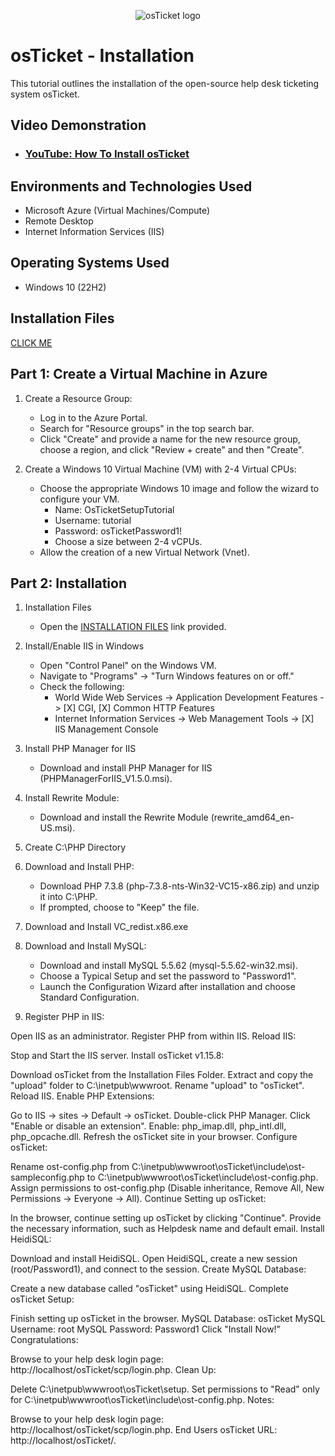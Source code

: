 <p align="center">
<img src="https://i.imgur.com/Clzj7Xs.png" alt="osTicket logo"/>
</p>

<h1>osTicket - Installation</h1>
This tutorial outlines the installation of the open-source help desk ticketing system osTicket.<br />


<h2>Video Demonstration</h2>

- ### [YouTube: How To Install osTicket](https://www.youtube.com)

<h2>Environments and Technologies Used</h2>

- Microsoft Azure (Virtual Machines/Compute)
- Remote Desktop
- Internet Information Services (IIS)

<h2>Operating Systems Used </h2>

- Windows 10</b> (22H2)

<h2>Installation Files</h2>

[CLICK ME](https://drive.google.com/drive/u/1/folders/1APMfNyfNzcxZC6EzdaNfdZsUwxWYChf6)

<h2>Part 1: Create a Virtual Machine in Azure</h2>

1. Create a Resource Group:
    - Log in to the Azure Portal.
    - Search for "Resource groups" in the top search bar.
    - Click "Create" and provide a name for the new resource group, choose a region, and click "Review + create" and then "Create".

2. Create a Windows 10 Virtual Machine (VM) with 2-4 Virtual CPUs:
    - Choose the appropriate Windows 10 image and follow the wizard to configure your VM.
       - Name: OsTicketSetupTutorial
       - Username: tutorial
       - Password: osTicketPassword1!
       - Choose a size between 2-4 vCPUs.
    - Allow the creation of a new Virtual Network (Vnet).

<h2>Part 2: Installation </h2>

1. Installation Files
    - Open the [INSTALLATION FILES](https://drive.google.com/drive/u/1/folders/1APMfNyfNzcxZC6EzdaNfdZsUwxWYChf6) link provided.

2. Install/Enable IIS in Windows
    - Open "Control Panel" on the Windows VM.
    - Navigate to "Programs" -> "Turn Windows features on or off."
    - Check the following:
        - World Wide Web Services -> Application Development Features -> [X] CGI, [X] Common HTTP Features
        - Internet Information Services -> Web Management Tools -> [X] IIS Management Console

3. Install PHP Manager for IIS
    - Download and install PHP Manager for IIS (PHPManagerForIIS_V1.5.0.msi).

4. Install Rewrite Module:
    - Download and install the Rewrite Module (rewrite_amd64_en-US.msi).

5. Create C:\PHP Directory

6. Download and Install PHP:
    - Download PHP 7.3.8 (php-7.3.8-nts-Win32-VC15-x86.zip) and unzip it into C:\PHP.
    - If prompted, choose to "Keep" the file.

7. Download and Install VC_redist.x86.exe
     
8. Download and Install MySQL:
    - Download and install MySQL 5.5.62 (mysql-5.5.62-win32.msi).
    - Choose a Typical Setup and set the password to "Password1".
    - Launch the Configuration Wizard after installation and choose Standard Configuration.

9. Register PHP in IIS:

Open IIS as an administrator.
Register PHP from within IIS.
Reload IIS:

Stop and Start the IIS server.
Install osTicket v1.15.8:

Download osTicket from the Installation Files Folder.
Extract and copy the "upload" folder to C:\inetpub\wwwroot.
Rename "upload" to "osTicket".
Reload IIS.
Enable PHP Extensions:

Go to IIS -> sites -> Default -> osTicket.
Double-click PHP Manager.
Click "Enable or disable an extension".
Enable: php_imap.dll, php_intl.dll, php_opcache.dll.
Refresh the osTicket site in your browser.
Configure osTicket:

Rename ost-config.php from C:\inetpub\wwwroot\osTicket\include\ost-sampleconfig.php to C:\inetpub\wwwroot\osTicket\include\ost-config.php.
Assign permissions to ost-config.php (Disable inheritance, Remove All, New Permissions -> Everyone -> All).
Continue Setting up osTicket:

In the browser, continue setting up osTicket by clicking "Continue".
Provide the necessary information, such as Helpdesk name and default email.
Install HeidiSQL:

Download and install HeidiSQL.
Open HeidiSQL, create a new session (root/Password1), and connect to the session.
Create MySQL Database:

Create a new database called "osTicket" using HeidiSQL.
Complete osTicket Setup:

Finish setting up osTicket in the browser.
MySQL Database: osTicket
MySQL Username: root
MySQL Password: Password1
Click "Install Now!"
Congratulations:

Browse to your help desk login page: http://localhost/osTicket/scp/login.php.
Clean Up:

Delete C:\inetpub\wwwroot\osTicket\setup.
Set permissions to "Read" only for C:\inetpub\wwwroot\osTicket\include\ost-config.php.
Notes:

Browse to your help desk login page: http://localhost/osTicket/scp/login.php.
End Users osTicket URL: http://localhost/osTicket/.


